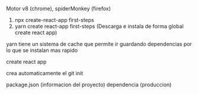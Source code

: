 Motor v8 (chrome), spiderMonkey (firefox)

1. npx create-react-app first-steps
2. yarn create react-app first-steps (Descarga e instala de forma global create react app)

yarn tiene un sistema de cache que permite ir guardando dependencias por lo que se instalan mas rapido

create react app 

crea automaticamente el git init

package.json (informacion del proyecto)
dependencia (produccion)